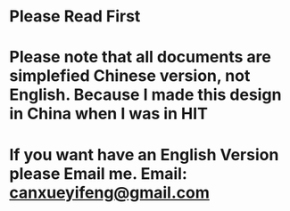 # Please Read First
# Please note that all documents are simplefied Chinese version, not English. Because I made this design in China when I was in HIT
# If you want have an English Version please Email me. Email: canxueyifeng@gmail.com
